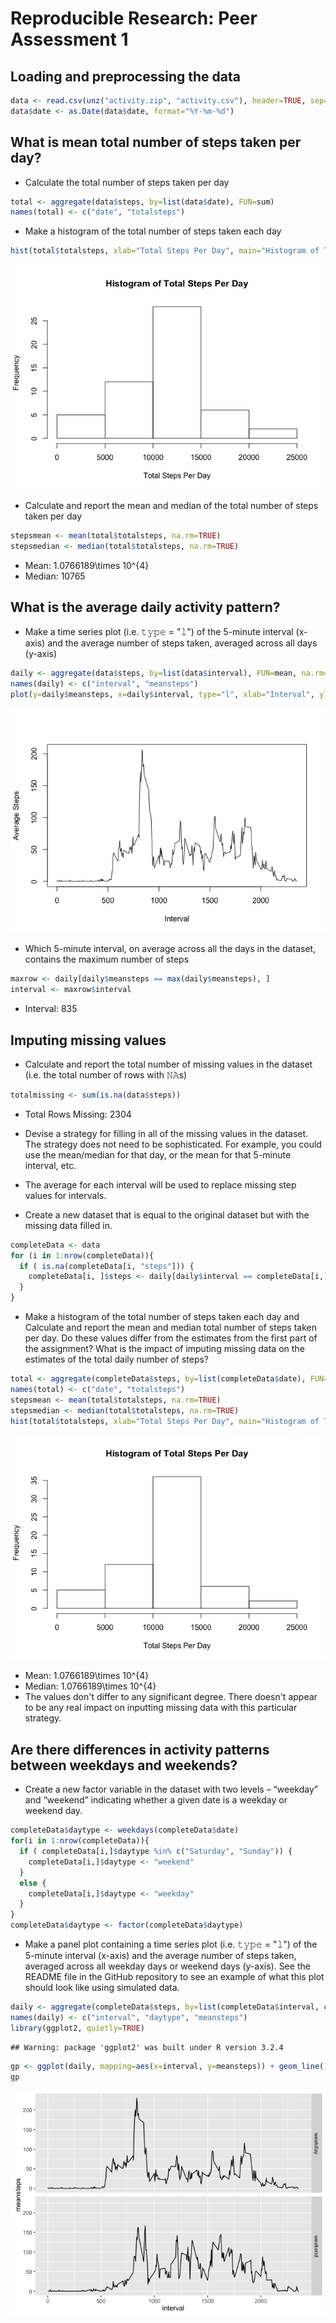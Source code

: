 # Reproducible Research: Peer Assessment 1


## Loading and preprocessing the data

```r
data <- read.csv(unz("activity.zip", "activity.csv"), header=TRUE, sep=",",  quote="\"", na.strings="NA")
data$date <- as.Date(data$date, format="%Y-%m-%d")
```

## What is mean total number of steps taken per day?
* Calculate the total number of steps taken per day

```r
total <- aggregate(data$steps, by=list(data$date), FUN=sum)
names(total) <- c("date", "totalsteps")
```
* Make a histogram of the total number of steps taken each day

```r
hist(total$totalsteps, xlab="Total Steps Per Day", main="Histogram of Total Steps Per Day")
```

![](PA1_template_files/figure-html/unnamed-chunk-3-1.png)

* Calculate and report the mean and median of the total number of steps taken per day

```r
stepsmean <- mean(total$totalsteps, na.rm=TRUE)
stepsmedian <- median(total$totalsteps, na.rm=TRUE)
```
+ Mean: 1.0766189\times 10^{4}
+ Median: 10765

## What is the average daily activity pattern?
* Make a time series plot (i.e. 𝚝𝚢𝚙𝚎 = "𝚕") of the 5-minute interval (x-axis) and the average number of steps taken, averaged across all days (y-axis)

```r
daily <- aggregate(data$steps, by=list(data$interval), FUN=mean, na.rm=TRUE)
names(daily) <- c("interval", "meansteps")
plot(y=daily$meansteps, x=daily$interval, type="l", xlab="Interval", ylab="Average Steps")
```

![](PA1_template_files/figure-html/unnamed-chunk-5-1.png)

* Which 5-minute interval, on average across all the days in the dataset, contains the maximum number of steps

```r
maxrow <- daily[daily$meansteps == max(daily$meansteps), ]
interval <- maxrow$interval
```
+ Interval: 835

## Imputing missing values
* Calculate and report the total number of missing values in the dataset (i.e. the total number of rows with 𝙽𝙰s)

```r
totalmissing <- sum(is.na(data$steps))
```
+ Total Rows Missing: 2304

* Devise a strategy for filling in all of the missing values in the dataset. The strategy does not need to be sophisticated. For example, you could use the mean/median for that day, or the mean for that 5-minute interval, etc.
+ The average for each interval will be used to replace missing step values for intervals.
* Create a new dataset that is equal to the original dataset but with the missing data filled in.

```r
completeData <- data
for (i in 1:nrow(completeData)){
  if ( is.na(completeData[i, "steps"])) {
    completeData[i, ]$steps <- daily[daily$interval == completeData[i,]$interval,]$meansteps
  }
}
```

* Make a histogram of the total number of steps taken each day and Calculate and report the mean and median total number of steps taken per day. Do these values differ from the estimates from the first part of the assignment? What is the impact of imputing missing data on the estimates of the total daily number of steps?

```r
total <- aggregate(completeData$steps, by=list(completeData$date), FUN=sum)
names(total) <- c("date", "totalsteps")
stepsmean <- mean(total$totalsteps, na.rm=TRUE)
stepsmedian <- median(total$totalsteps, na.rm=TRUE)
hist(total$totalsteps, xlab="Total Steps Per Day", main="Histogram of Total Steps Per Day")
```

![](PA1_template_files/figure-html/unnamed-chunk-9-1.png)

+ Mean: 1.0766189\times 10^{4}
+ Median: 1.0766189\times 10^{4}
+ The values don't differ to any significant degree.  There doesn't appear to be any real impact on inputting missing data with this particular strategy.

## Are there differences in activity patterns between weekdays and weekends?
* Create a new factor variable in the dataset with two levels – “weekday” and “weekend” indicating whether a given date is a weekday or weekend day.

```r
completeData$daytype <- weekdays(completeData$date)
for(i in 1:nrow(completeData)){
  if ( completeData[i,]$daytype %in% c("Saturday", "Sunday")) {
    completeData[i,]$daytype <- "weekend"
  }
  else {
    completeData[i,]$daytype <- "weekday"
  }
}
completeData$daytype <- factor(completeData$daytype)
```
* Make a panel plot containing a time series plot (i.e. 𝚝𝚢𝚙𝚎 = "𝚕") of the 5-minute interval (x-axis) and the average number of steps taken, averaged across all weekday days or weekend days (y-axis). See the README file in the GitHub repository to see an example of what this plot should look like using simulated data.

```r
daily <- aggregate(completeData$steps, by=list(completeData$interval, completeData$daytype), FUN=mean, na.rm=TRUE)
names(daily) <- c("interval", "daytype", "meansteps")
library(ggplot2, quietly=TRUE)
```

```
## Warning: package 'ggplot2' was built under R version 3.2.4
```

```r
gp <- ggplot(daily, mapping=aes(x=interval, y=meansteps)) + geom_line() + facet_grid(daytype ~ .)
gp
```

![](PA1_template_files/figure-html/unnamed-chunk-11-1.png)

